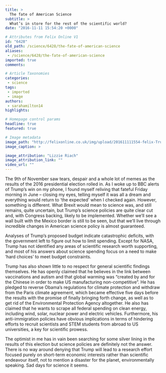 ```yaml
---
title: >
  The fate of American Science
subtitle: >
  What’s in store for the rest of the scientific world?
date: "2016-11-11 15:54:20 +0000"

# Attributes from Felix Online V1
id: "6428"
old_path: /science/6428/the-fate-of-american-science
aliases:
 - /science/6428/the-fate-of-american-science
imported: true
comments:

# Article Taxonomies
categories:
 - science
tags:
 - imported
 - image
authors:
 - sarahamilton14
highlights:

# Homepage control params
headline: true
featured: true

# Image metadata
image_path: "http://felixonline.co.uk/img/upload/201611111554-felix-Trump.jpg"
image_caption: >

image_attribution: "Lizzie Riach"
image_attribution_link: ""
video_url: ""
---
```


The 9th of November saw tears, despair and a whole lot of memes as the results of the 2016 presidential election rolled in. As I woke up to BBC alerts of Trump’s win on my phone, I found myself reliving that fateful Friday morning in June – closing my eyes, telling myself it was all a dream and everything would return to ‘the expected’ when I checked again. However, something is different. What Brexit would mean to science was, and still remains, quite uncertain, but Trump’s science policies are quite clear cut and, with Congress backing, likely to be implemented. Whether we’ll see a wall built with the Mexico border is still to be seen, but that we’ll live through incredible changes in American science policy is almost guaranteed.

Analyses of Trump’s proposed budget indicate catastrophic deficits, with the government left to figure out how to limit spending. Except for NASA, Trump has not identified any areas of scientific research worth supporting, and most of his answers about science spending focus on a need to make ‘hard choices’ to meet budget constraints.

Trump has also shown little to no respect for general scientific findings themselves. He has openly claimed that he believes in the link between vaccinations and autism and that global warming was “created by and for the Chinese in order to make US manufacturing non-competitive”. He has pledged to reverse Obama’s regulations for climate protection and withdraw from the Paris climate agreement, which became effective five days before the results with the promise of finally bringing forth change, as well as to get rid of the Environmental Protection Agency altogether. He also has claimed that he wants to scrape all federal spending on clean energy, including wind, solar, nuclear power and electric vehicles. Furthermore, his anti-immigration policies have obvious implications in terms of hindering efforts to recruit scientists and STEM students from abroad to US universities, a key for scientific prowess.

The optimist in me has in vain been searching for some silver lining in the results of this election but science policies are definitely not the answer. There is no way around denying that Trump will lead to a research effort focused purely on short-term economic interests rather than scientific endeavour itself, not to mention a disaster for the planet, environmentally speaking. Sad days for science it seems.
